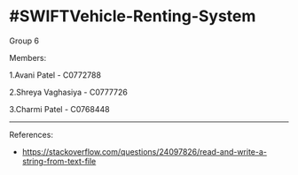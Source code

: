 #SWIFTVehicle-Renting-System
======

Group 6

Members:

1.Avani Patel - C0772788

2.Shreya Vaghasiya - C0777726

3.Charmi Patel - C0768448

-----------

References:

* https://stackoverflow.com/questions/24097826/read-and-write-a-string-from-text-file
